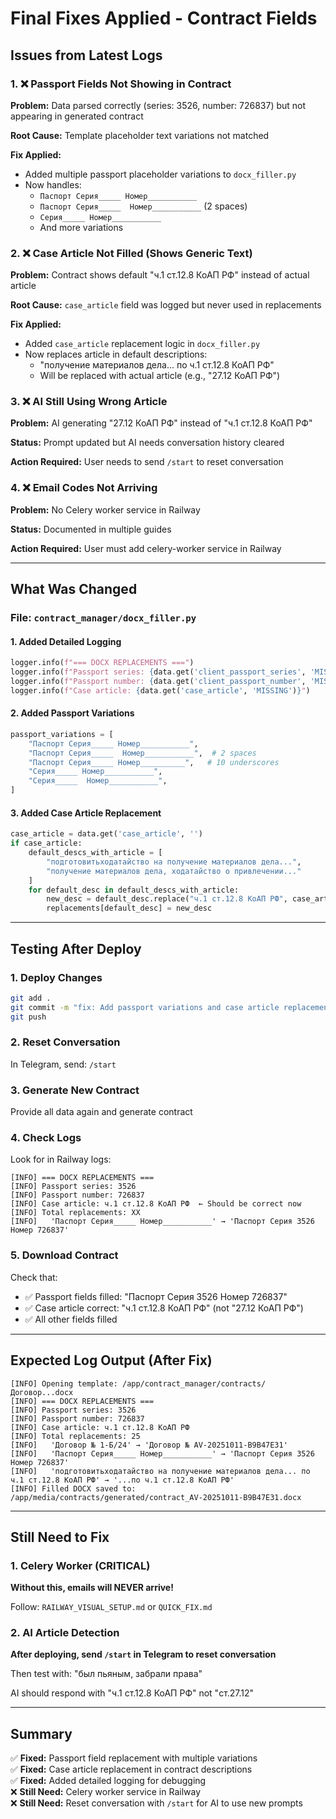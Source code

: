 # Final Fixes Applied - Contract Fields

## Issues from Latest Logs

### 1. ❌ Passport Fields Not Showing in Contract
**Problem:** Data parsed correctly (series: 3526, number: 726837) but not appearing in generated contract

**Root Cause:** Template placeholder text variations not matched

**Fix Applied:**
- Added multiple passport placeholder variations to `docx_filler.py`
- Now handles:
  - `Паспорт Серия_____ Номер___________`
  - `Паспорт Серия_____  Номер___________` (2 spaces)
  - `Серия_____ Номер___________`
  - And more variations

### 2. ❌ Case Article Not Filled (Shows Generic Text)
**Problem:** Contract shows default "ч.1 ст.12.8 КоАП РФ" instead of actual article

**Root Cause:** `case_article` field was logged but never used in replacements

**Fix Applied:**
- Added `case_article` replacement logic in `docx_filler.py`
- Now replaces article in default descriptions:
  - "получение материалов дела... по ч.1 ст.12.8 КоАП РФ"
  - Will be replaced with actual article (e.g., "27.12 КоАП РФ")

### 3. ❌ AI Still Using Wrong Article
**Problem:** AI generating "27.12 КоАП РФ" instead of "ч.1 ст.12.8 КоАП РФ"

**Status:** Prompt updated but AI needs conversation history cleared

**Action Required:** User needs to send `/start` to reset conversation

### 4. ❌ Email Codes Not Arriving
**Problem:** No Celery worker service in Railway

**Status:** Documented in multiple guides

**Action Required:** User must add celery-worker service in Railway

---

## What Was Changed

### File: `contract_manager/docx_filler.py`

#### 1. Added Detailed Logging
```python
logger.info(f"=== DOCX REPLACEMENTS ===")
logger.info(f"Passport series: {data.get('client_passport_series', 'MISSING')}")
logger.info(f"Passport number: {data.get('client_passport_number', 'MISSING')}")
logger.info(f"Case article: {data.get('case_article', 'MISSING')}")
```

#### 2. Added Passport Variations
```python
passport_variations = [
    "Паспорт Серия_____ Номер___________",
    "Паспорт Серия_____  Номер___________",  # 2 spaces
    "Паспорт Серия_____ Номер__________",   # 10 underscores
    "Серия_____ Номер___________",
    "Серия_____  Номер___________",
]
```

#### 3. Added Case Article Replacement
```python
case_article = data.get('case_article', '')
if case_article:
    default_descs_with_article = [
        "подготовитьходатайство на получение материалов дела...",
        "получение материалов дела, ходатайство о привлечении..."
    ]
    for default_desc in default_descs_with_article:
        new_desc = default_desc.replace("ч.1 ст.12.8 КоАП РФ", case_article)
        replacements[default_desc] = new_desc
```

---

## Testing After Deploy

### 1. Deploy Changes
```bash
git add .
git commit -m "fix: Add passport variations and case article replacement in docx_filler"
git push
```

### 2. Reset Conversation
In Telegram, send: `/start`

### 3. Generate New Contract
Provide all data again and generate contract

### 4. Check Logs
Look for in Railway logs:
```
[INFO] === DOCX REPLACEMENTS ===
[INFO] Passport series: 3526
[INFO] Passport number: 726837
[INFO] Case article: ч.1 ст.12.8 КоАП РФ  ← Should be correct now
[INFO] Total replacements: XX
[INFO]   'Паспорт Серия_____ Номер___________' → 'Паспорт Серия 3526 Номер 726837'
```

### 5. Download Contract
Check that:
- ✅ Passport fields filled: "Паспорт Серия 3526 Номер 726837"
- ✅ Case article correct: "ч.1 ст.12.8 КоАП РФ" (not "27.12 КоАП РФ")
- ✅ All other fields filled

---

## Expected Log Output (After Fix)

```
[INFO] Opening template: /app/contract_manager/contracts/Договор...docx
[INFO] === DOCX REPLACEMENTS ===
[INFO] Passport series: 3526
[INFO] Passport number: 726837
[INFO] Case article: ч.1 ст.12.8 КоАП РФ
[INFO] Total replacements: 25
[INFO]   'Договор № 1-Б/24' → 'Договор № AV-20251011-B9B47E31'
[INFO]   'Паспорт Серия_____ Номер___________' → 'Паспорт Серия 3526 Номер 726837'
[INFO]   'подготовитьходатайство на получение материалов дела... по ч.1 ст.12.8 КоАП РФ' → '...по ч.1 ст.12.8 КоАП РФ'
[INFO] Filled DOCX saved to: /app/media/contracts/generated/contract_AV-20251011-B9B47E31.docx
```

---

## Still Need to Fix

### 1. Celery Worker (CRITICAL)
**Without this, emails will NEVER arrive!**

Follow: `RAILWAY_VISUAL_SETUP.md` or `QUICK_FIX.md`

### 2. AI Article Detection
**After deploying, send `/start` in Telegram to reset conversation**

Then test with: "был пьяным, забрали права"

AI should respond with "ч.1 ст.12.8 КоАП РФ" not "ст.27.12"

---

## Summary

✅ **Fixed:** Passport field replacement with multiple variations  
✅ **Fixed:** Case article replacement in contract descriptions  
✅ **Fixed:** Added detailed logging for debugging  
❌ **Still Need:** Celery worker service in Railway  
❌ **Still Need:** Reset conversation with `/start` for AI to use new prompts
